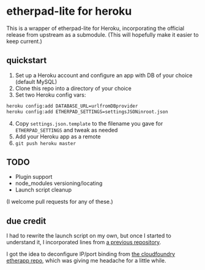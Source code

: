 # etherpad-lite for heroku

This is a wrapper of etherpad-lite for Heroku, incorporating the official release from upstream as a submodule. (This will hopefully make it easier to keep current.)

## quickstart

1. Set up a Heroku account and configure an app with DB of your choice (default MySQL)
2. Clone this repo into a directory of your choice
3. Set two Heroku config vars:

```bash
heroku config:add DATABASE_URL=urlfromDBprovider
heroku config:add ETHERPAD_SETTINGS=settingsJSONinroot.json
```

4. Copy `settings.json.template` to the filename you gave for `ETHERPAD_SETTINGS` and tweak as needed
5. Add your Heroku app as a remote
6. `git push heroku master`

## TODO

- Plugin support
- node_modules versioning/locating
- Launch script cleanup

(I welcome pull requests for any of these.)

## due credit

I had to rewrite the launch script on my own, but once I started to understand it, I incorporated lines from [a previous repository](https://github.com/ohwillie/etherpad-lite-heroku).

I got the idea to deconfigure IP/port binding from [the cloudfoundry etherapp repo](https://github.com/cloudfoundry-community/etherpad-lite-cf), which was giving me headache for a little while.
